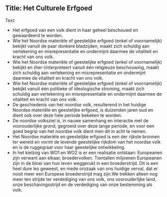 Title: Het Culturele Erfgoed
----
Text:

- Het erfgoed van een volk dient in haar geheel beschouwd en gewaardeerd te worden.
- Wie het Noordse materiële of geestelijke erfgoed (enkel of voornamelijk) bekijkt vanuit de paar donkere bladzijden, maakt zich schuldig aan vertekening en misrepresentatie en ondermijnt daarmee de vitaliteit en kracht van ons volk.
- Wie het Noordse materiële of geestelijke erfgoed (enkel of voornamelijk) bekijkt en (her-)interpreteert vanuit één religieuze beschouwing, maakt zich schuldig aan vertekening en misrepresentatie en ondermijnt daarmee de vitaliteit en kracht van ons volk.
- Wie het Noordse materiële of geestelijke erfgoed (enkel of voornamelijk) bekijkt vanuit één politieke of ideologische stroming, maakt zich schuldig aan vertekening en misrepresentatie en ondermijnt daarmee de vitaliteit en kracht van ons volk.
- De geschiedenis van het noordse volk, resulterend in het huidige Noordse materiële en geestelijke erfgoed, is duizenden jaren oud en dient ook over deze hele periode bekeken te worden.
- De noordse volksziel is, in nauwe samenhang en interactie met de voorouderlijke grond, gegroeid over deze lange periode, en voor een goed begrip van het noordse volk dient men dit in acht te nemen.
- Het Noordse materiële en geestelijke erfgoed is een der rijkste bronnen ter wereld en vormt de levende geestelijke rijkdom van het noordse volk en is de ruggegraat voor haar geestelijke ontwikkeling.
- In het kielzog van WO1 en WO2 is er een realisatie ontstaan: Europeanen zijn verwant aan elkaar, broedervolken. Tientallen miljoenen Europeanen zijn in de bloei van hun leven weggerukt in een broederstrijd. Dit is een heel dure les geweest, en mede orozaak van ons huidige verval, dat er nooit meer een Europese broederstrijd mag zijn.We trekken alleen nog meer ten strijde ter verdediging van ons volk, ons voorouderlijke land, onze beschavingsstrijd en de verdediging van onze bestemming als volk.
